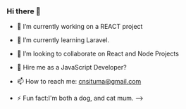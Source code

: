 ### Hi there 👋


- 🔭 I’m currently working on a REACT project
- 🌱 I’m currently learning Laravel.
- 👯 I’m looking to collaborate on React and Node Projects

- 🤔 Hire me as a JavaScript Developer?

- 📫 How to reach me: cnsituma@gmail.com

- ⚡ Fun fact:I'm both a dog, and cat mum.
-->
